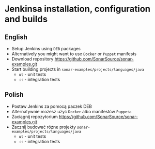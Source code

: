 # Jenkinsa installation, configuration and builds

## English

- Setup Jenkins using `DEB` packages
- Alternatively you might want to use `Docker` or `Puppet` manifests
- Download repository https://github.com/SonarSource/sonar-examples.git
- Start building projects in `sonar-examples/projects/languages/java`
    - `ut` - unit tests
    - `it` - integration tests

## Polish

- Postaw Jenkins za pomocą paczek DEB
- Alternatywnie możesz użyć `Docker` albo manifestów `Puppeta`
- Zaciągnij repozytorium https://github.com/SonarSource/sonar-examples.git
- Zacznij budować różne projekty `sonar-examples/projects/languages/java`
    - `ut` - unit tests
    - `it` - integration tests
